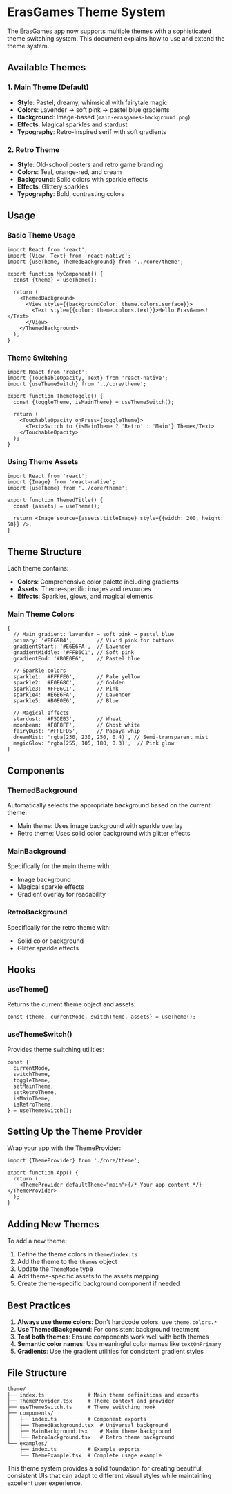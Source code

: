 # ErasGames Theme System

The ErasGames app now supports multiple themes with a sophisticated theme switching system. This document explains how to use and extend the theme system.

## Available Themes

### 1. Main Theme (Default)

- **Style**: Pastel, dreamy, whimsical with fairytale magic
- **Colors**: Lavender → soft pink → pastel blue gradients
- **Background**: Image-based (`main-erasgames-background.png`)
- **Effects**: Magical sparkles and stardust
- **Typography**: Retro-inspired serif with soft gradients

### 2. Retro Theme

- **Style**: Old-school posters and retro game branding
- **Colors**: Teal, orange-red, and cream
- **Background**: Solid colors with sparkle effects
- **Effects**: Glittery sparkles
- **Typography**: Bold, contrasting colors

## Usage

### Basic Theme Usage

```tsx
import React from 'react';
import {View, Text} from 'react-native';
import {useTheme, ThemedBackground} from '../core/theme';

export function MyComponent() {
  const {theme} = useTheme();

  return (
    <ThemedBackground>
      <View style={{backgroundColor: theme.colors.surface}}>
        <Text style={{color: theme.colors.text}}>Hello ErasGames!</Text>
      </View>
    </ThemedBackground>
  );
}
```

### Theme Switching

```tsx
import React from 'react';
import {TouchableOpacity, Text} from 'react-native';
import {useThemeSwitch} from '../core/theme';

export function ThemeToggle() {
  const {toggleTheme, isMainTheme} = useThemeSwitch();

  return (
    <TouchableOpacity onPress={toggleTheme}>
      <Text>Switch to {isMainTheme ? 'Retro' : 'Main'} Theme</Text>
    </TouchableOpacity>
  );
}
```

### Using Theme Assets

```tsx
import React from 'react';
import {Image} from 'react-native';
import {useTheme} from '../core/theme';

export function ThemedTitle() {
  const {assets} = useTheme();

  return <Image source={assets.titleImage} style={{width: 200, height: 50}} />;
}
```

## Theme Structure

Each theme contains:

- **Colors**: Comprehensive color palette including gradients
- **Assets**: Theme-specific images and resources
- **Effects**: Sparkles, glows, and magical elements

### Main Theme Colors

```tsx
{
  // Main gradient: lavender → soft pink → pastel blue
  primary: '#FF69B4',        // Vivid pink for buttons
  gradientStart: '#E6E6FA',  // Lavender
  gradientMiddle: '#FFB6C1', // Soft pink
  gradientEnd: '#B0E0E6',    // Pastel blue

  // Sparkle colors
  sparkle1: '#FFFFE0',       // Pale yellow
  sparkle2: '#F0E68C',       // Golden
  sparkle3: '#FFB6C1',       // Pink
  sparkle4: '#E6E6FA',       // Lavender
  sparkle5: '#B0E0E6',       // Blue

  // Magical effects
  stardust: '#F5DEB3',       // Wheat
  moonbeam: '#F8F8FF',       // Ghost white
  fairyDust: '#FFEFD5',      // Papaya whip
  dreamMist: 'rgba(230, 230, 250, 0.4)', // Semi-transparent mist
  magicGlow: 'rgba(255, 105, 180, 0.3)',  // Pink glow
}
```

## Components

### ThemedBackground

Automatically selects the appropriate background based on the current theme:

- Main theme: Uses image background with sparkle overlay
- Retro theme: Uses solid color background with glitter effects

### MainBackground

Specifically for the main theme with:

- Image background
- Magical sparkle effects
- Gradient overlay for readability

### RetroBackground

Specifically for the retro theme with:

- Solid color background
- Glitter sparkle effects

## Hooks

### useTheme()

Returns the current theme object and assets:

```tsx
const {theme, currentMode, switchTheme, assets} = useTheme();
```

### useThemeSwitch()

Provides theme switching utilities:

```tsx
const {
  currentMode,
  switchTheme,
  toggleTheme,
  setMainTheme,
  setRetroTheme,
  isMainTheme,
  isRetroTheme,
} = useThemeSwitch();
```

## Setting Up the Theme Provider

Wrap your app with the ThemeProvider:

```tsx
import {ThemeProvider} from './core/theme';

export function App() {
  return (
    <ThemeProvider defaultTheme="main">{/* Your app content */}</ThemeProvider>
  );
}
```

## Adding New Themes

To add a new theme:

1. Define the theme colors in `theme/index.ts`
2. Add the theme to the `themes` object
3. Update the `ThemeMode` type
4. Add theme-specific assets to the assets mapping
5. Create theme-specific background component if needed

## Best Practices

1. **Always use theme colors**: Don't hardcode colors, use `theme.colors.*`
2. **Use ThemedBackground**: For consistent background treatment
3. **Test both themes**: Ensure components work well with both themes
4. **Semantic color names**: Use meaningful color names like `textOnPrimary`
5. **Gradients**: Use the gradient utilities for consistent gradient styles

## File Structure

```
theme/
├── index.ts              # Main theme definitions and exports
├── ThemeProvider.tsx     # Theme context and provider
├── useThemeSwitch.ts     # Theme switching hook
├── components/
│   ├── index.ts          # Component exports
│   ├── ThemedBackground.tsx  # Universal background
│   ├── MainBackground.tsx    # Main theme background
│   └── RetroBackground.tsx   # Retro theme background
└── examples/
    ├── index.ts          # Example exports
    └── ThemeExample.tsx  # Complete usage example
```

This theme system provides a solid foundation for creating beautiful, consistent UIs that can adapt to different visual styles while maintaining excellent user experience.
